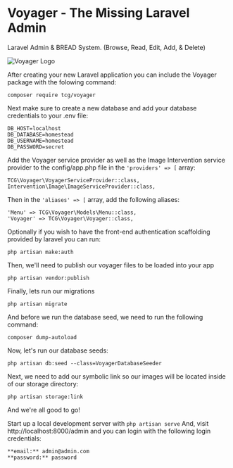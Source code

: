 # **V**oyager - The Missing Laravel Admin

Laravel Admin & BREAD System. (Browse, Read, Edit, Add, & Delete)

![Voyager Logo](https://s3.amazonaws.com/thecontrolgroup/voyager.png)

After creating your new Laravel application you can include the Voyager package with the folowing command: 

```
composer require tcg/voyager
```

Next make sure to create a new database and add your database credentials to your .env file:

```
DB_HOST=localhost
DB_DATABASE=homestead
DB_USERNAME=homestead
DB_PASSWORD=secret
```

Add the Voyager service provider as well as the Image Intervention service provider to the config/app.php file in the `'providers' => [` array:

```
TCG\Voyager\VoyagerServiceProvider::class,
Intervention\Image\ImageServiceProvider::class,
```

Then in the `'aliases' => [` array, add the following aliases:

```
'Menu' => TCG\Voyager\Models\Menu::class,
'Voyager' => TCG\Voyager\Voyager::class,
```

Optionally if you wish to have the front-end authentication scaffolding provided by laravel you can run:

```
php artisan make:auth
```

Then, we'll need to publish our voyager files to be loaded into your app

```
php artisan vendor:publish
```

Finally, lets run our migrations

```
php artisan migrate
```

And before we run the database seed, we need to run the following command:

```
composer dump-autoload
```

Now, let's run our database seeds:

```
php artisan db:seed --class=VoyagerDatabaseSeeder
```

Next, we need to add our symbolic link so our images will be located inside of our storage directory:

```
php artisan storage:link
```

And we're all good to go! 

Start up a local development server with `php artisan serve` And, visit http://localhost:8000/admin and you can login with the following login credentials:

```
**email:** admin@admin.com
**password:** password
```
